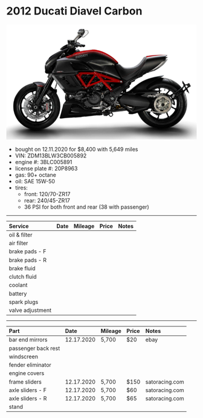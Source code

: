 # 2012 Ducati Diavel Carbon

![](pictures/pic.png)

- bought on 12.11.2020 for $8,400 with 5,649 miles
- VIN: ZDM13BLW3CB005892
- engine #: 3BLC005891
- license plate #: 20P8963
- gas: 90+ octane
- oil: SAE 15W-50
- tires:
  - front: 120/70-ZR17
  - rear: 240/45-ZR17
  - 36 PSI for both front and rear (38 with passenger)

*****

| Service              | Date            | Mileage         | Price           | Notes           |
| :------------------- | :-------------- | :-------------- | :-------------- | :-------------- |
| oil & filter         |                 |                 |                 |                 |
| air filter           |                 |                 |                 |                 |
| brake pads - F       |                 |                 |                 |                 |
| brake pads - R       |                 |                 |                 |                 |
| brake fluid          |                 |                 |                 |                 |
| clutch fluid         |                 |                 |                 |                 |
| coolant              |                 |                 |                 |                 |
| battery              |                 |                 |                 |                 |
| spark plugs          |                 |                 |                 |                 |
| valve adjustment     |                 |                 |                 |                 |

*****

| Part                 | Date            | Mileage         | Price           | Notes           |
| :------------------- | :-------------- | :-------------- | :-------------- | :-------------- |
| bar end mirrors      | 12.17.2020      | 5,700           | $20             | ebay            |
| passenger back rest  |                 |                 |                 |                 |
| windscreen           |                 |                 |                 |                 |
| fender eliminator    |                 |                 |                 |                 |
| engine covers        |                 |                 |                 |                 |
| frame sliders        | 12.17.2020      | 5,700           | $150            | satoracing.com  |
| axle sliders - F     | 12.17.2020      | 5,700           | $60             | satoracing.com  |
| axle sliders - R     | 12.17.2020      | 5,700           | $65             | satoracing.com  |
| stand                |                 |                 |                 |                 |
